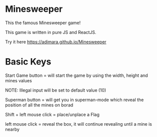 # Minesweeper

This the famous Minesweeper game!


This game is written in pure JS and ReactJS.


Try it here https://adimara.github.io/Minesweeper


# Basic Keys

Start Game button = will start the game by using the width, height and mines values

NOTE: Illegal input will be set to default value (10)

Superman button = will get you in superman-mode which reveal the position of all the mines on borad

Shift + left mouse click = place/unplace a Flag

left mouse click = reveal the box, it will continue revealing until a mine is nearby 
